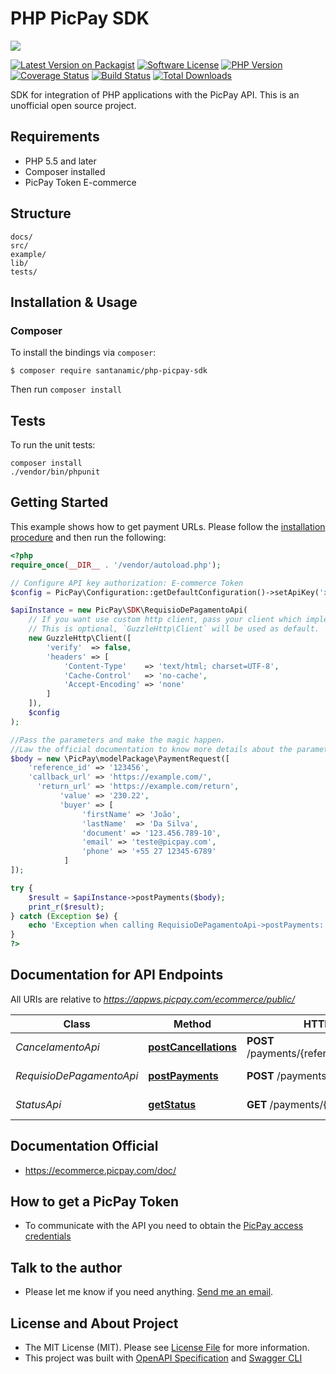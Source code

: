 # PHP PicPay SDK

![](assets/PicPay.png)

[![Latest Version on Packagist][ico-version]][link-packagist]
[![Software License][ico-license]](LICENSE.md)
[![PHP Version][ico-php-version]][link-php]
[![Coverage Status][ico-codecov]][link-codecov]
[![Build Status][ico-travis]][link-travis]
[![Total Downloads][ico-downloads]][link-downloads]

SDK for integration of PHP applications with the PicPay API.  This is an unofficial open source project.


## Requirements

- PHP 5.5 and later
- Composer installed
- PicPay Token E-commerce

## Structure

```
docs/
src/
example/
lib/
tests/
```

## Installation & Usage
### Composer

To install the bindings via `composer`:

```
$ composer require santanamic/php-picpay-sdk
```

Then run `composer install`

## Tests

To run the unit tests:

```
composer install
./vendor/bin/phpunit
```

## Getting Started

This example shows how to get payment URLs.
Please follow the [installation procedure](#installation--usage) and then run the following:

```php
<?php
require_once(__DIR__ . '/vendor/autoload.php');

// Configure API key authorization: E-commerce Token
$config = PicPay\Configuration::getDefaultConfiguration()->setApiKey('x-picpay-token', 'YOUR_API_KEY');

$apiInstance = new PicPay\SDK\RequisioDePagamentoApi(
    // If you want use custom http client, pass your client which implements `GuzzleHttp\ClientInterface`.
    // This is optional, `GuzzleHttp\Client` will be used as default.
	new GuzzleHttp\Client([
		'verify'  => false,
		'headers' => [
			'Content-Type'    => 'text/html; charset=UTF-8',
			'Cache-Control'   => 'no-cache',
			'Accept-Encoding' => 'none'
		]
	]),
    $config
);

//Pass the parameters and make the magic happen. 
//Law the official documentation to know more details about the parameters 
$body = new \PicPay\modelPackage\PaymentRequest([
	'reference_id' => '123456',
	'callback_url' => 'https://example.com/',
	  'return_url' => 'https://example.com/return',
	       'value' => '230.22',
	       'buyer' => [
				'firstName' => 'João',
				'lastName'  => 'Da Silva',
				'document' => '123.456.789-10',
				'email' => 'teste@picpay.com',
				'phone' => '+55 27 12345-6789'
			]
]);

try {
    $result = $apiInstance->postPayments($body);
    print_r($result);
} catch (Exception $e) {
    echo 'Exception when calling RequisioDePagamentoApi->postPayments: ', $e->getMessage(), PHP_EOL;
}
?>
```

## Documentation for API Endpoints

All URIs are relative to *https://appws.picpay.com/ecommerce/public/*

Class | Method | HTTP request | Description
------------ | ------------- | ------------- | -------------
*CancelamentoApi* | [**postCancellations**](docs/Api/CancelamentoApi.md#postcancellations) | **POST** /payments/{referenceId}/cancellations | Cancel Request
*RequisioDePagamentoApi* | [**postPayments**](docs/Api/RequisioDePagamentoApi.md#postpayments) | **POST** /payments | Payment Request
*StatusApi* | [**getStatus**](docs/Api/StatusApi.md#getstatus) | **GET** /payments/{referenceId}/status | Status Request

## Documentation Official

 - https://ecommerce.picpay.com/doc/

## How to get a PicPay Token

- To communicate with the API you need to obtain the [PicPay access credentials](https://lojista.picpay.com/dashboard/ecommerce-token)

## Talk to the author

- Please let me know if you need anything. [Send me an email](mailto%3Awilliansantanamic%40gmail.com).

## License and About Project 

- The MIT License (MIT). Please see [License File](LICENSE.md) for more information. 
- This project was built with [OpenAPI Specification](https://github.com/OAI/OpenAPI-Specification/tree/master/examples/v3.0) and [Swagger CLI](https://github.com/swagger-api/swagger-codegen.git)


[ico-version]: https://img.shields.io/packagist/v/santanamic/php-picpay-sdk.svg?style=flat-square
[ico-license]: https://img.shields.io/badge/license-MIT-brightgreen.svg?style=flat-square
[ico-travis]: https://img.shields.io/travis/santanamic/php-picpay-sdk/master.svg?style=flat-square
[ico-php-version]: https://img.shields.io/badge/php->=5.5-8892BF.svg
[ico-downloads]: https://img.shields.io/packagist/dt/santanamic/php-picpay-sdk.svg?style=flat-square
[ico-codecov]: https://codecov.io/gh/santanamic/php-picpay-sdk/branch/master/graph/badge.svg

[link-packagist]: https://packagist.org/packages/santanamic/php-picpay-sdk
[link-travis]: https://travis-ci.org/santanamic/php-picpay-sdk
[link-php]: https://php.net/
[link-downloads]: https://packagist.org/packages/santanamic/php-picpay-sdk
[link-codecov]: https://codecov.io/gh/santanamic/php-picpay-sdk